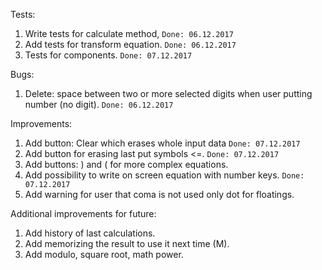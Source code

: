 Tests:
1. Write tests for calculate method, `Done: 06.12.2017`
2. Add tests for transform equation. `Done: 06.12.2017`
3. Tests for components. `Done: 07.12.2017`


Bugs:
1. Delete: space between two or more selected digits when user putting number (no digit). `Done: 06.12.2017`

Improvements:
1. Add button: Clear which erases whole input data `Done: 07.12.2017`
2. Add button for erasing last put symbols <=. `Done: 07.12.2017`
3. Add buttons: ) and ( for more complex equations.
4. Add possibility to write on screen equation with number keys. `Done: 07.12.2017`
5. Add warning for user that coma is not used only dot for floatings.

Additional improvements for future:
1. Add history of last calculations.
2. Add memorizing the result to use it next time (M).
3. Add modulo, square root, math power.

